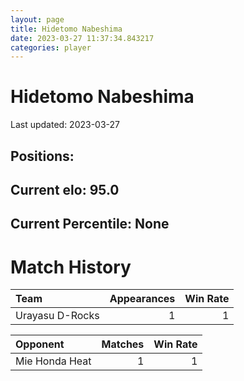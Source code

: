 ```yaml
---  
layout: page  
title: Hidetomo Nabeshima  
date: 2023-03-27 11:37:34.843217  
categories: player  
---
```

# Hidetomo Nabeshima


Last updated: 2023-03-27
## Positions: 

## Current elo: 95.0

## Current Percentile: None

# Match History


| Team            |   Appearances |   Win Rate |
|:----------------|--------------:|-----------:|
| Urayasu D-Rocks |             1 |          1 |

| Opponent       |   Matches |   Win Rate |
|:---------------|----------:|-----------:|
| Mie Honda Heat |         1 |          1 |